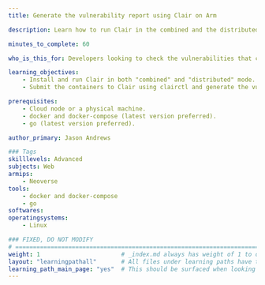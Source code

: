```yaml
---
title: Generate the vulnerability report using Clair on Arm

description: Learn how to run Clair in the combined and the distributed mode, submit the containers to Clair and generate the Vulnerability report that can affect the content.

minutes_to_complete: 60

who_is_this_for: Developers looking to check the vulnerabilities that can affect their containers.

learning_objectives:
    - Install and run Clair in both "combined" and "distributed" mode.
    - Submit the containers to Clair using clairctl and generate the vulnerability report.

prerequisites:
    - Cloud node or a physical machine.
    - docker and docker-compose (latest version preferred).
    - go (latest version preferred).

author_primary: Jason Andrews

### Tags
skilllevels: Advanced
subjects: Web
armips:
    - Neoverse
tools:
    - docker and docker-compose
    - go
softwares:
operatingsystems:
    - Linux

### FIXED, DO NOT MODIFY
# ================================================================================
weight: 1                       # _index.md always has weight of 1 to order correctly
layout: "learningpathall"       # All files under learning paths have this same wrapper
learning_path_main_page: "yes"  # This should be surfaced when looking for related content. Only set for _index.md of learning path content.
---
```

